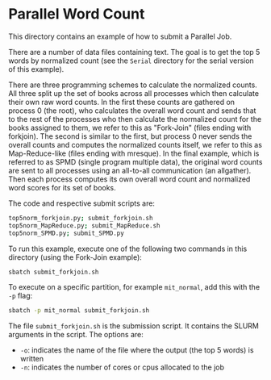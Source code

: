 # Parallel Word Count

This directory contains an example of how to submit a Parallel Job.

There are a number of data files containing text. The goal is to get the top 5 words by normalized count (see the `Serial` directory for the serial version of this example).

There are three programming schemes to calculate the normalized counts. All three split up the set of books across all processes which then calculate their own raw word counts. In the first these counts are gathered on process 0 (the root), who calculates the overall word count and sends that to the rest of the processes who then calculate the normalized count for the books assigned to them, we refer to this as "Fork-Join" (files ending with forkjoin). The second is similar to the first, but process 0 never sends the overall counts and computes the normalized counts itself, we refer to this as Map-Reduce-like (files ending with mresque). In the final example, which is referred to as SPMD (single program multiple data), the original word counts are sent to all processes using an all-to-all communication (an allgather). Then each process computes its own overall word count and normalized word scores for its set of books.

The code and respective submit scripts are:

```bash
top5norm_forkjoin.py; submit_forkjoin.sh
top5norm_MapReduce.py; submit_MapReduce.sh
top5norm_SPMD.py; submit_SPMD.py
```

To run this example, execute one of the following two commands in this directory (using the Fork-Join example):

```bash
sbatch submit_forkjoin.sh
```

To execute on a specific partition, for example `mit_normal`, add this with the `-p` flag:

```bash
sbatch -p mit_normal submit_forkjoin.sh
```

The file `submit_forkjoin.sh` is the submission script. It contains the SLURM arguments in the script. The options are:

- `-o`: indicates the name of the file where the output (the top 5 words) is written
- `-n`: indicates the number of cores or cpus allocated to the job

